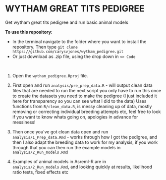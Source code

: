 <b>WYTHAM GREAT TITS PEDIGREE</b>
==============================

Get wytham great tits pedigree and run basic animal models


<b>To use this repository:</b>
- In the terminal navigate to the folder where you want to install the repository. Then type `git clone https://github.com/carysvjones/wytham_pedigree.git`
- Or just download as .zip file, using the drop down in `<> Code`

<br>

1. Open the `wytham_pedigree.Rproj` file. 
2. First open and run `analysis/pre_prep_data.R` - will output clean data files that are needed to run the next script
you only have to run this once to create the datasets you need to make the pedigree (I just included it here for transparency so you can see what I did to the data)
Uses functions from `R/clean_data.R`, is messy cleaning up of data, mostly removing or correcting individual breeding attempts etc, feel free to look if you want to know whats going on, apologies in advance for messiness!

3. Then once you've got clean data open and run `analysis/1_Prep_data.Rmd` - works through how I got the pedigree, and then I also adapt the breeding data to work for my analysis, if you work through that you can then run the example models in `analysis/2_Run_models.Rmd`

4. Examples of animal models in Asreml-R are in `analysis/2_Run_models.Rmd`, and looking quickly at results, likelihood ratio tests, fixed effects etc 

